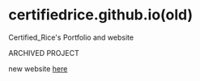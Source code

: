 ﻿# certifiedrice.github.io(old)
Certified_Rice's Portfolio and website

ARCHIVED PROJECT

new website [here](https://certifiedrice.tacobyte.dev)
